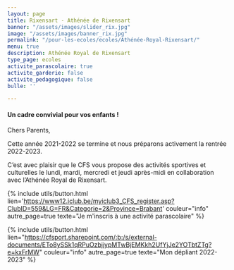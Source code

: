 ```yaml
---
layout: page
title: Rixensart - Athénée de Rixensart
banner: "/assets/images/slider_rix.jpg"
image: "/assets/images/banner_rix.jpg"
permalink: "/pour-les-ecoles/ecoles/Athénée-Royal-Rixensart/"
menu: true
description: Athénée Royal de Rixensart
type_page: ecoles
activite_parascolaire: true
activite_garderie: false
activite_pedagogique: false
bulle: ''

---
```

#### **Un cadre convivial pour vos enfants !**

Chers Parents,

Cette année 2021-2022 se termine et nous préparons activement la rentrée 2022-2023.

C’est avec plaisir que le CFS vous propose des activités sportives et culturelles le  lundi, mardi, mercredi et jeudi après-midi en collaboration avec l’Athénée Royal de Rixensart.

{% include utils/button.html  
lien='https://www12.iclub.be/myiclub3_CFS_register.asp?ClubID=559&LG=FR&Categorie=2&Province=Brabant' couleur="info" autre_page=true texte="Je m'inscris à une activité parascolaire" %}

{% include utils/button.html lien="https://cfsport.sharepoint.com/:b:/s/external-documents/ETo8ySSk1qRPuOzbjjypMTwBjEMKkh2UfYjJe2YOTbtZTg?e=kxFrMW" couleur="info" autre_page=true texte="Mon dépliant 2022-2023" %}